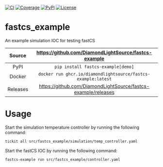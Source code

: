 [![CI](https://github.com/DiamondLightSource/fastcs-example/actions/workflows/ci.yml/badge.svg)](https://github.com/DiamondLightSource/fastcs-example/actions/workflows/ci.yml)
[![Coverage](https://codecov.io/gh/DiamondLightSource/fastcs-example/branch/main/graph/badge.svg)](https://codecov.io/gh/DiamondLightSource/fastcs-example)
[![PyPI](https://img.shields.io/pypi/v/fastcs-example.svg)](https://pypi.org/project/fastcs-example)
[![License](https://img.shields.io/badge/License-Apache%202.0-blue.svg)](https://www.apache.org/licenses/LICENSE-2.0)

# fastcs_example

An example simulation IOC for testing fastCS


Source          | <https://github.com/DiamondLightSource/fastcs-example>
:---:           | :---:
PyPI            | `pip install fastcs-example[demo]`
Docker          | `docker run ghcr.io/diamondlightsource/fastcs-example:latest`
Releases        | <https://github.com/DiamondLightSource/fastcs-example/releases>

# Usage

Start the simulation temperature controller by running the following command:

```bash
tickit all src/fastcs_example/simulation/temp_controller.yaml
```

Start the fastCS IOC by running the following command:

```bash
fastcs-example run src/fastcs_example/controller.yaml
```
